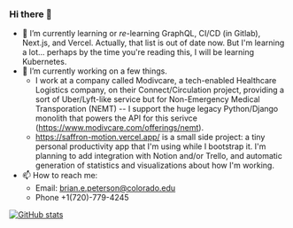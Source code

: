 ### Hi there 👋

- 🌱 I’m currently learning or *re*-learning GraphQL, CI/CD (in Gitlab), Next.js, and Vercel. Actually, that list is out of date now. But I'm learning a lot... perhaps by the time you're reading this, I will be learning Kubernetes.
- 🔭 I’m currently working on a few things. 
    - I work at a company called Modivcare, a tech-enabled Healthcare Logistics company, on their Connect/Circulation project, providing a sort of Uber/Lyft-like service but for Non-Emergency Medical Transporation (NEMT) -- I support the huge legacy Python/Django monolith that powers the API for this serivce (https://www.modivcare.com/offerings/nemt).
    - https://saffron-motion.vercel.app/ is a small side project: a tiny personal productivity app that I'm using while I bootstrap it. I'm planning to add integration with Notion and/or Trello, and automatic generation of statistics and visualizations about how I'm working.
- 📫 How to reach me:
  - Email: brian.e.peterson@colorado.edu
  - Phone +1(720)-779-4245 

[![GitHub stats](https://github-readme-stats.vercel.app/api?username=bepetersn)](https://github.com/anuraghazra/github-readme-stats)

<!--
**bepetersn/bepetersn** is a ✨ _special_ ✨ repository because its `README.md` (this file) appears on your GitHub profile.

Here are some ideas to get you started:

- 🔭 I’m currently working on ...
- 🌱 I’m currently learning ...
- 👯 I’m looking to collaborate on ...
- 🤔 I’m looking for help with ...
- 💬 Ask me about ...
- 📫 How to reach me: ...
- 😄 Pronouns: ...
- ⚡ Fun fact: ...
-->
